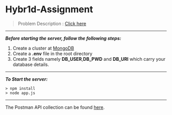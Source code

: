 # Hybr1d-Assignment

>Problem Description : [Click here](https://docs.google.com/document/d/1Rl_xTLP49ZPjd4h4Y0KrZgs217aB2KUhw7aCMIL-f60/edit#heading=h.n18qtkjdpnws)

---------------------------------------------

***Before starting the server, follow the following steps:***
1. Create a cluster at [MongoDB](cloud.mongodb.com)
2. Create a **.env** file in the root directory
3. Create 3 fields namely **DB_USER**,**DB_PWD** and **DB_URI** which carry your database details.

---------------------------------------------
***To Start the server:***
```
> npm install
> node app.js
```
---------------------------------------------

The Postman API collection can be found [here](https://www.getpostman.com/collections/b96485f0eef4e88e6777).
